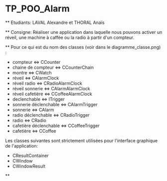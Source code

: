# TP_POO_Alarm
 
 ** Etudiants: LAVAL Alexandre et THORAL Anaïs
 
 ** Consigne: Réaliser une application dans laquelle nous pouvons activer un réveil, une machine à caffée ou la radio à partir d'un compteur. 

 ** Pour ce qui est du nom des classes (voir dans le diagramme_classe.png) :
 - compteur <=> CCounter
 - chaine de compteur <=> CCounterChain
 - montre <=> CWatch
 - réveil <=> CAlarmClock
 - réveil radio <=> CRadioAlarmClock
 - réveil sonnerie <=> CAlarmAlarmClock
 - réveil cafetière <=> CCoffeeAlarmClock
 - declenchable <=> ITrigger
 - sonnerie déclenchable <=> CAlarmTrigger
 - sonnerie <=> CAlarm
 - radio déclenchable <=> CRadioTrigger
 - radio <=> CRadio
 - cafetière déclenchable <=> CCoffeeTrigger
 - cafetière <=> CCoffee
 
 Les classes suivantes sont strictement utilisées pour l'interface graphique de l'application: 
 - CResultContainer
 - CWindow
 - CWindowResult

**
